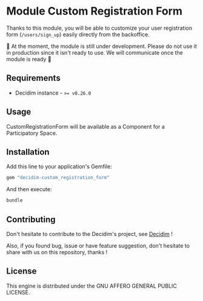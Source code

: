 # Module Custom Registration Form

Thanks to this module, you will be able to customize your user registration form (`/users/sign_up`) easily directly from the backoffice.

:construction: At the moment, the module is still under development. Please do not use it in production since it isn't ready to use. We will communicate once the module is ready :construction:

## Requirements

* Decidim instance - `>= v0.26.0`

## Usage

CustomRegistrationForm will be available as a Component for a Participatory
Space.

## Installation

Add this line to your application's Gemfile:

```ruby
gem "decidim-custom_registration_form"
```

And then execute:

```bash
bundle
```

## Contributing

Don't hesitate to contribute to the Decidim's project, see [Decidim](https://github.com/decidim/decidim) !

Also, if you found bug, issue or have feature suggestion, don't hesitate to share with us on this repository, thanks !

## License

This engine is distributed under the GNU AFFERO GENERAL PUBLIC LICENSE.
